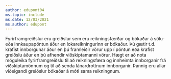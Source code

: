 ```yaml
---
author: edupont04
ms.topic: include
ms.date: 12/03/2021
ms.author: edupont
---
```

Fyrirframgreiðslur eru greiðslur sem eru reikningsfærðar og bókaðar á sölu- eða innkaupapöntun áður en lokareikningurinn er bókaður. Þú gætir t.d. krafist innborgunar áður en þú framleiðir vörur upp í pöntun eða krafist greiðslu áður en þú afhendir viðskiptamanni vörur. Hægt er að nota möguleika fyrirframgreiðslu til að reikningsfæra og innheimta innborganir frá viðskiptamönnum og til að senda lánardrottnum innborganir. Þannig eru allar viðeigandi greiðslur bókaðar á móti sama reikningnum.  
